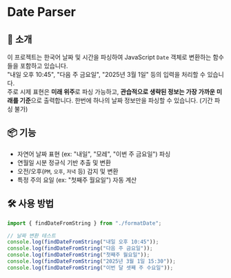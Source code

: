 # Date Parser

## 📌 소개
이 프로젝트는 한국어 날짜 및 시간을 파싱하여 JavaScript `Date` 객체로 변환하는 함수들을 포함하고 있습니다.  
"내일 오후 10:45", "다음 주 금요일", "2025년 3월 1일" 등의 입력을 처리할 수 있습니다.  
주로 시제 표현은 **미래 위주**로 파싱 가능하고, **관습적으로 생략된 정보는 가장 가까운 미래를 기준**으로 출력합니다.
한번에 하나의 날짜 정보만을 파싱할 수 있습니다. (기간 파싱 불가)

## 📦 기능
- 자연어 날짜 표현 (ex: "내일", "모레", "이번 주 금요일") 파싱
- 연월일 시분 정규식 기반 추출 및 변환
- 오전/오후(`PM`, `오후`, `저녁` 등) 감지 및 변환
- 특정 주의 요일 (ex: "첫째주 월요일") 자동 계산

## 🛠 사용 방법
```ts
import { findDateFromString } from "./formatDate";

// 날짜 변환 테스트
console.log(findDateFromString("내일 오후 10:45")); 
console.log(findDateFromString("다음 주 금요일"));
console.log(findDateFromString("첫째주 월요일"));
console.log(findDateFromString("2025년 3월 1일 15:30"));
console.log(findDateFromString("이번 달 셋째 주 수요일"));
